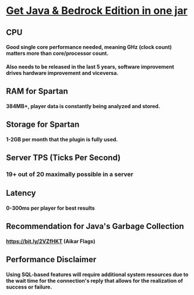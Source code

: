 # <a href="https://www.paypal.com/ncp/payment/EVXKXBD6M5XPC">Get Java & Bedrock Edition in one jar</a>
## CPU
#### Good single core performance needed, meaning GHz (clock count) matters more than core/processor count.
#### Also needs to be released in the last 5 years, software improvement drives hardware improvement and viceversa.
## RAM for Spartan
#### 384MB+, player data is constantly being analyzed and stored.
## Storage for Spartan
#### 1-2GB per month that the plugin is fully used.
## Server TPS (Ticks Per Second)
### 19+ out of 20 maximally possible in a server
## Latency
#### 0-300ms per player for best results
## Recommendation for Java's Garbage Collection
#### https://bit.ly/2VZfHKT (Aikar Flags)
## Performance Disclaimer
#### Using SQL-based features will require additional system resources due to the wait time for the connection's reply that allows for the realization of success or failure.

